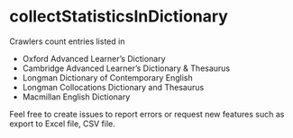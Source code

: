 # collectStatisticsInDictionary
Crawlers count entries listed in

* Oxford Advanced Learner’s Dictionary
* Cambridge Advanced Learner’s Dictionary &amp; Thesaurus
* Longman Dictionary of Contemporary English
* Longman Collocations Dictionary and Thesaurus
* Macmillan English Dictionary

Feel free to create issues to report errors or request new features such as export to Excel file, CSV file.
